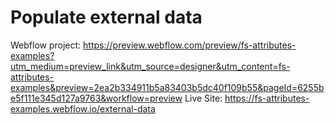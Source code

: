 # Populate external data

Webflow project: https://preview.webflow.com/preview/fs-attributes-examples?utm_medium=preview_link&utm_source=designer&utm_content=fs-attributes-examples&preview=2ea2b334911b5a83403b5dc40f109b55&pageId=6255be5f111e345d127a9763&workflow=preview
Live Site: https://fs-attributes-examples.webflow.io/external-data
